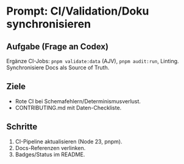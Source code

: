 # Prompt: CI/Validation/Doku synchronisieren

## Aufgabe (Frage an Codex)

Ergänze CI-Jobs: `pnpm validate:data` (AJV), `pnpm audit:run`, Linting. Synchronisiere Docs als Source of Truth.

## Ziele

- Rote CI bei Schemafehlern/Determinismusverlust.
- CONTRIBUTING.md mit Daten-Checkliste.

## Schritte

1. CI-Pipeline aktualisieren (Node 23, pnpm).
2. Docs-Referenzen verlinken.
3. Badges/Status im README.
